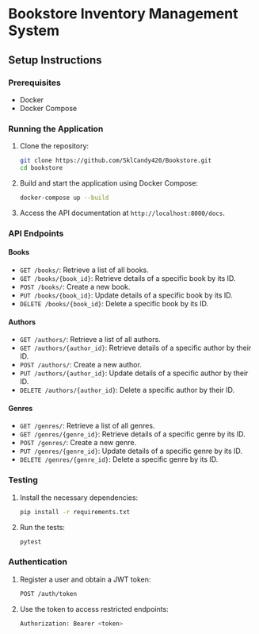 # Bookstore Inventory Management System

## Setup Instructions

### Prerequisites

- Docker
- Docker Compose

### Running the Application

1. Clone the repository:
    ```bash
    git clone https://github.com/SklCandy420/Bookstore.git
    cd bookstore
    ```

2. Build and start the application using Docker Compose:
    ```bash
    docker-compose up --build
    ```

3. Access the API documentation at `http://localhost:8000/docs`.

### API Endpoints

#### Books
- `GET /books/`: Retrieve a list of all books.
- `GET /books/{book_id}`: Retrieve details of a specific book by its ID.
- `POST /books/`: Create a new book.
- `PUT /books/{book_id}`: Update details of a specific book by its ID.
- `DELETE /books/{book_id}`: Delete a specific book by its ID.

#### Authors
- `GET /authors/`: Retrieve a list of all authors.
- `GET /authors/{author_id}`: Retrieve details of a specific author by their ID.
- `POST /authors/`: Create a new author.
- `PUT /authors/{author_id}`: Update details of a specific author by their ID.
- `DELETE /authors/{author_id}`: Delete a specific author by their ID.

#### Genres
- `GET /genres/`: Retrieve a list of all genres.
- `GET /genres/{genre_id}`: Retrieve details of a specific genre by its ID.
- `POST /genres/`: Create a new genre.
- `PUT /genres/{genre_id}`: Update details of a specific genre by its ID.
- `DELETE /genres/{genre_id}`: Delete a specific genre by its ID.

### Testing

1. Install the necessary dependencies:
    ```bash
    pip install -r requirements.txt
    ```

2. Run the tests:
    ```bash
    pytest
    ```

### Authentication

1. Register a user and obtain a JWT token:
    ```bash
    POST /auth/token
    ```

2. Use the token to access restricted endpoints:
    ```bash
    Authorization: Bearer <token>
    ```
